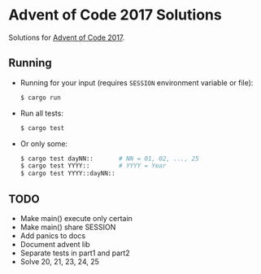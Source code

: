 # Advent of Code 2017 Solutions

Solutions for [Advent of Code 2017](http://adventofcode.com/2017).

## Running

- Running for your input (requires `SESSION` environment variable or file):

    ```sh
    $ cargo run
    ```

- Run all tests:

    ```sh
    $ cargo test
    ```

- Or only some:

    ```sh
    $ cargo test dayNN::       # NN = 01, 02, ..., 25
    $ cargo test YYYY::        # YYYY = Year
    $ cargo test YYYY::dayNN::
    ```

## TODO

- Make main() execute only certain
- Make main() share SESSION
- Add panics to docs
- Document advent lib
- Separate tests in part1 and part2
- Solve 20, 21, 23, 24, 25

